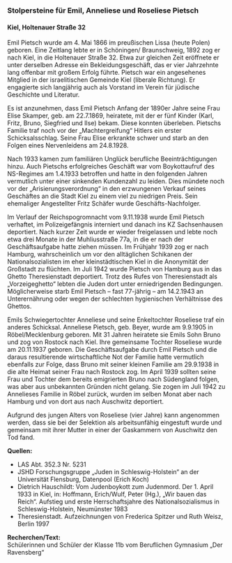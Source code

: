 ### Stolpersteine für Emil, Anneliese und Roseliese Pietsch
#### Kiel, Holtenauer Straße 32

Emil Pietsch wurde am 4. Mai 1866 im preußischen Lissa (heute Polen) geboren. Eine Zeitlang lebte er in Schöningen/ Braunschweig, 1892 zog er nach Kiel, in die Holtenauer Straße 32. Etwa zur gleichen Zeit eröffnete er unter derselben Adresse ein Bekleidungsgeschäft, das er vier Jahrzehnte lang offenbar mit großem Erfolg führte. Pietsch war ein angesehenes Mitglied in der israelitischen Gemeinde Kiel (liberale Richtung). Er engagierte sich langjährig auch als Vorstand im Verein für jüdische Geschichte und Literatur.

Es ist anzunehmen, dass Emil Pietsch Anfang der 1890er Jahre seine Frau Elise Skamper, geb. am 22.7.1869, heiratete, mit der er fünf Kinder (Karl, Fritz, Bruno, Siegfried und Ilse) bekam. Diese konnten überleben. Pietschs Familie traf noch vor der „Machtergreifung“ Hitlers ein erster Schicksalsschlag. Seine Frau Elise erkrankte schwer und starb an den Folgen eines Nervenleidens am 24.8.1928.

Nach 1933 kamen zum familiären Unglück berufliche Beeinträchtigungen hinzu. Auch Pietschs erfolgreiches Geschäft war vom Boykottaufruf des NS-Regimes am 1.4.1933 betroffen und hatte in den folgenden Jahren vermutlich unter einer sinkenden Kundenzahl zu leiden. Dies mündete noch vor der „Arisierungsverordnung“ in den erzwungenen Verkauf seines Geschäftes an die Stadt Kiel zu einem viel zu niedrigen Preis. Sein ehemaliger Angestellter Fritz Schäfer wurde Geschäfts-Nachfolger.

Im Verlauf der Reichspogromnacht vom 9.11.1938 wurde Emil Pietsch verhaftet, im Polizeigefängnis interniert und danach ins KZ Sachsenhausen deportiert. Nach kurzer Zeit wurde er wieder freigelassen und lebte noch etwa drei Monate in der Muhliusstraße 77a, in die er nach der Geschäftsaufgabe hatte ziehen müssen. Im Frühjahr 1939 zog er nach Hamburg, wahrscheinlich um vor den alltäglichen Schikanen der Nationalsozialisten im eher kleinstädtischen Kiel in die Anonymität der Großstadt zu flüchten. Im Juli 1942 wurde Pietsch von Hamburg aus in das Ghetto Theresienstadt deportiert. Trotz des Rufes von Theresienstadt als „Vorzeigeghetto“ lebten die Juden dort unter erniedrigenden Bedingungen. Möglicherweise starb Emil Pietsch – fast 77-jährig – am 14.2.1943 an Unterernährung oder wegen der schlechten hygienischen Verhältnisse des Ghettos.

Emils Schwiegertochter Anneliese und seine Enkeltochter Roseliese traf ein anderes Schicksal. Anneliese Pietsch, geb. Beyer, wurde am 9.9.1905 in Röbel/Mecklenburg geboren. Mit 31 Jahren heiratete sie Emils Sohn Bruno und zog von Rostock nach Kiel. Ihre gemeinsame Tochter Roseliese wurde am 20.11.1937 geboren. Die Geschäftsaufgabe durch Emil Pietsch und die daraus resultierende wirtschaftliche Not der Familie hatte vermutlich ebenfalls zur Folge, dass Bruno mit seiner kleinen Familie am 29.9.1938
in die alte Heimat seiner Frau nach Rostock zog. Im April 1939 sollten seine Frau und Tochter
dem bereits emigrierten Bruno nach Südengland folgen, was aber aus unbekannten Gründen
nicht gelang. Sie zogen im Juli 1942 zu Annelieses Familie in Röbel zurück, wurden im selben Monat aber nach Hamburg und von dort aus nach Auschwitz deportiert.

Aufgrund des jungen Alters von Roseliese (vier Jahre) kann angenommen werden, dass sie bei der Selektion als arbeitsunfähig eingestuft wurde und gemeinsam mit ihrer Mutter in einer der Gaskammern von Auschwitz den Tod fand.

**Quellen:**
- LAS Abt. 352.3 Nr. 5231
- JSHD Forschungsgruppe „Juden in Schleswig-Holstein“ an der Universität Flensburg, Datenpool (Erich Koch)
- Dietrich Hauschildt: Vom Judenboykott zum Judenmord. Der 1. April 1933 in Kiel, in: Hoffmann, Erich/Wulf, Peter (Hg.), „Wir bauen das Reich“. Aufstieg und erste Herrschaftsjahre des Nationalsozialismus in Schleswig-Holstein, Neumünster 1983
- Theresienstadt. Aufzeichnungen von Frederica Spitzer und Ruth Weisz, Berlin 1997

**Recherchen/Text:**  
Schülerinnen und Schüler der Klasse 11b vom Beruflichen Gymnasium „Der Ravensberg“